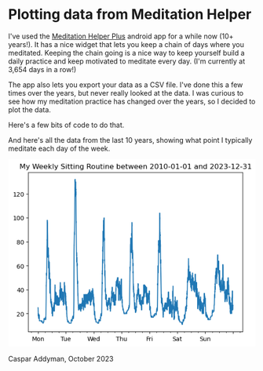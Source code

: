 # Plotting data from Meditation Helper

I've used the [Meditation Helper Plus](https://play.google.com/store/apps/details?id=com.multiordinal.mhp) android app for a while now (10+ years!). 
It has a nice widget that lets you keep a chain of days where you meditated. Keeping the chain going is a nice way to keep yourself build a daily practice and keep motivated to meditate every day. (I'm currently at 3,654 days in a row!)

The app also lets you export your data as a CSV file. I've done this a few times over the years, but never really looked at the data. I was curious to see how my meditation practice has changed over the years, so I decided to plot the data.

Here's a few bits of code to do that. 

And here's all the data from the last 10 years, showing what point I typically meditate each day of the week.

![Graph of minutes mediated across the week](MinutesOverYears.png)


Caspar Addyman, October 2023
